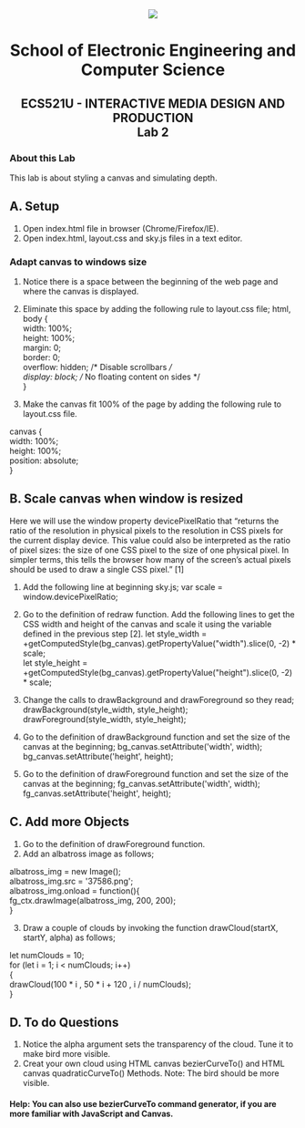 <div align="center">
  <img src="https://www.qmul.ac.uk/blizard/media/blizard/images/logos/QMUL_White.png" />

# School of Electronic Engineering and Computer  Science

## ECS521U - INTERACTIVE MEDIA DESIGN AND PRODUCTION</br>Lab 2
</div>

### About this Lab
This lab is about styling a canvas and simulating depth.

## A. Setup
1. Open index.html file in browser (Chrome/Firefox/IE).
2. Open index.html, layout.css and sky.js files in a text editor.

### Adapt canvas to windows size 
1. Notice there is a space between the beginning of the web page and where the canvas is displayed.
2. Eliminate this space by adding the following rule to layout.css file;
    html, body { <br/>
    width: 100%; <br/>
    height: 100%; <br/>
    margin: 0; <br/>
    border: 0; <br/>
    overflow: hidden; /* Disable scrollbars */ <br/>
    display: block; /* No floating content on sides */ <br/>
    } <br/>

3. Make the canvas fit 100% of the page by adding the following rule to layout.css file.

canvas { <br/>
width: 100%; <br/>
height: 100%; <br/>
position: absolute; <br/>
} <br/>

## B. Scale canvas when window is resized
Here we will use the window property devicePixelRatio that “returns the ratio of the resolution in physical pixels to the
resolution in CSS pixels for the current display device. This value could also be interpreted as the ratio of pixel sizes: the size of one
CSS pixel to the size of one physical pixel. In simpler terms, this tells the browser how many of the screen’s actual pixels should be
used to draw a single CSS pixel.” [1] 

1. Add the following line at beginning sky.js;
var scale = window.devicePixelRatio; <br/>

2. Go to the definition of redraw function. Add the following lines to get the CSS width and height of the canvas and scale it using the variable defined in the previous step [2].
let style_width = +getComputedStyle(bg_canvas).getPropertyValue("width").slice(0, -2) * scale; <br/>
let style_height = +getComputedStyle(bg_canvas).getPropertyValue("height").slice(0, -2) * scale; <br/>

3. Change the calls to drawBackground and drawForeground so they read;
drawBackground(style_width, style_height); <br/>
drawForeground(style_width, style_height); <br/>

4. Go to the definition of drawBackground function and set the size of the canvas at the beginning;
bg_canvas.setAttribute('width', width); <br/>
bg_canvas.setAttribute('height', height); <br/>

5. Go to the definition of drawForeground function and set the size of the canvas at the beginning;
fg_canvas.setAttribute('width', width); <br/>
fg_canvas.setAttribute('height', height); <br/>

## C. Add more Objects
1. Go to the definition of drawForeground function.
2. Add an albatross image as follows;

albatross_img = new Image(); <br/>
albatross_img.src = '37586.png'; <br/>
albatross_img.onload = function(){ <br/>
fg_ctx.drawImage(albatross_img, 200, 200); <br/>
} <br/>

3. Draw a couple of clouds by invoking the function drawCloud(startX, startY, alpha) as follows;

let numClouds = 10; <br/>
for (let i = 1; i < numClouds; i++) <br/>
{ <br/>
drawCloud(100 * i , 50 * i + 120 , i / numClouds); <br/>
} <br/>

## D. To do Questions

1. Notice the alpha argument sets the transparency of the cloud. Tune it to make bird more visible.
2. Creat your own cloud using HTML canvas bezierCurveTo() and HTML canvas quadraticCurveTo() Methods. Note: The bird should be more visible.

#### Help: You can also use bezierCurveTo command generator, if you are more familiar with JavaScript and Canvas.















